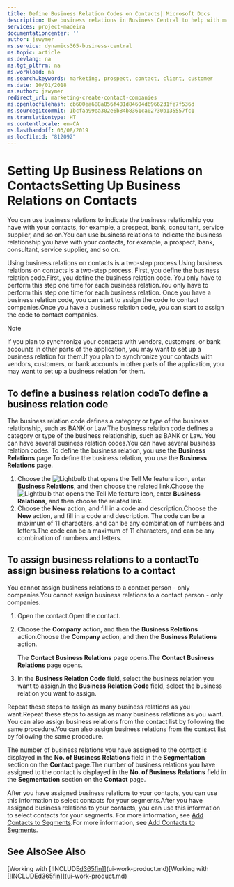 ```yaml
---
title: Define Business Relation Codes on Contacts| Microsoft Docs
description: Use business relations in Business Central to help with marketing and to indicate the business relationship you have with your  prospects, clients, and customers, for example, a bank or service supplier.
services: project-madeira
documentationcenter: ''
author: jswymer
ms.service: dynamics365-business-central
ms.topic: article
ms.devlang: na
ms.tgt_pltfrm: na
ms.workload: na
ms.search.keywords: marketing, prospect, contact, client, customer
ms.date: 10/01/2018
ms.author: jswymer
redirect_url: marketing-create-contact-companies
ms.openlocfilehash: cb600ea688a856f481d84604d6966231fe7f536d
ms.sourcegitcommit: 1bcfaa99ea302e6b84b8361ca02730b135557fc1
ms.translationtype: HT
ms.contentlocale: en-CA
ms.lasthandoff: 03/08/2019
ms.locfileid: "812092"
---
```

# <a name="setting-up-business-relations-on-contacts"></a><span data-ttu-id="63839-103">Setting Up Business Relations on Contacts</span><span class="sxs-lookup"><span data-stu-id="63839-103">Setting Up Business Relations on Contacts</span></span>
<span data-ttu-id="63839-104">You can use business relations to indicate the business relationship you have with your contacts, for example, a prospect, bank, consultant, service supplier, and so on.</span><span class="sxs-lookup"><span data-stu-id="63839-104">You can use business relations to indicate the business relationship you have with your contacts, for example, a prospect, bank, consultant, service supplier, and so on.</span></span>

<span data-ttu-id="63839-105">Using business relations on contacts is a two-step process.</span><span class="sxs-lookup"><span data-stu-id="63839-105">Using business relations on contacts is a two-step process.</span></span> <span data-ttu-id="63839-106">First, you define the business relation code.</span><span class="sxs-lookup"><span data-stu-id="63839-106">First, you define the business relation code.</span></span> <span data-ttu-id="63839-107">You only have to perform this step one time for each business relation.</span><span class="sxs-lookup"><span data-stu-id="63839-107">You only have to perform this step one time for each business relation.</span></span> <span data-ttu-id="63839-108">Once you have a business relation code, you can start to assign the code to contact companies.</span><span class="sxs-lookup"><span data-stu-id="63839-108">Once you have a business relation code, you can start to assign the code to contact companies.</span></span>

> [!NOTE]  
>   <span data-ttu-id="63839-109">If you plan to synchronize your contacts with vendors, customers, or bank accounts in other parts of the application, you may want to set up a business relation for them.</span><span class="sxs-lookup"><span data-stu-id="63839-109">If you plan to synchronize your contacts with vendors, customers, or bank accounts in other parts of the application, you may want to set up a business relation for them.</span></span>

## <a name="to-define-a-business-relation-code"></a><span data-ttu-id="63839-110">To define a business relation code</span><span class="sxs-lookup"><span data-stu-id="63839-110">To define a business relation code</span></span>
<span data-ttu-id="63839-111">The business relation code defines a category or type of the business relationship, such as BANK or Law.</span><span class="sxs-lookup"><span data-stu-id="63839-111">The business relation code defines a category or type of the business relationship, such as BANK or Law.</span></span> <span data-ttu-id="63839-112">You can have several business relation codes.</span><span class="sxs-lookup"><span data-stu-id="63839-112">You can have several business relation codes.</span></span> <span data-ttu-id="63839-113">To define the business relation, you use the **Business Relations** page.</span><span class="sxs-lookup"><span data-stu-id="63839-113">To define the business relation, you use the **Business Relations** page.</span></span>

1. <span data-ttu-id="63839-114">Choose the ![Lightbulb that opens the Tell Me feature](media/ui-search/search_small.png "Tell me what you want to do") icon, enter **Business Relations**, and then choose the related link.</span><span class="sxs-lookup"><span data-stu-id="63839-114">Choose the ![Lightbulb that opens the Tell Me feature](media/ui-search/search_small.png "Tell me what you want to do") icon, enter **Business Relations**, and then choose the related link.</span></span>
2. <span data-ttu-id="63839-115">Choose the **New** action, and fill in a code and description.</span><span class="sxs-lookup"><span data-stu-id="63839-115">Choose the **New** action, and fill in a code and description.</span></span> <span data-ttu-id="63839-116">The code can be a maximum of 11 characters, and can be any combination of numbers and letters.</span><span class="sxs-lookup"><span data-stu-id="63839-116">The code can be a maximum of 11 characters, and can be any combination of numbers and letters.</span></span>

## <a name="AssignBusRelContact"></a> <span data-ttu-id="63839-117">To assign business relations to a contact</span><span class="sxs-lookup"><span data-stu-id="63839-117">To assign business relations to a contact</span></span>
<span data-ttu-id="63839-118">You cannot assign business relations to a contact person - only companies.</span><span class="sxs-lookup"><span data-stu-id="63839-118">You cannot assign business relations to a contact person - only companies.</span></span>

1. <span data-ttu-id="63839-119">Open the contact.</span><span class="sxs-lookup"><span data-stu-id="63839-119">Open the contact.</span></span>
2. <span data-ttu-id="63839-120">Choose the **Company** action, and then the **Business Relations** action.</span><span class="sxs-lookup"><span data-stu-id="63839-120">Choose the **Company** action, and then the **Business Relations** action.</span></span>

    <span data-ttu-id="63839-121">The **Contact Business Relations** page opens.</span><span class="sxs-lookup"><span data-stu-id="63839-121">The **Contact Business Relations** page opens.</span></span>
3. <span data-ttu-id="63839-122">In the **Business Relation Code** field, select the business relation you want to assign.</span><span class="sxs-lookup"><span data-stu-id="63839-122">In the **Business Relation Code** field, select the business relation you want to assign.</span></span>

<span data-ttu-id="63839-123">Repeat these steps to assign as many business relations as you want.</span><span class="sxs-lookup"><span data-stu-id="63839-123">Repeat these steps to assign as many business relations as you want.</span></span> <span data-ttu-id="63839-124">You can also assign business relations from the contact list by following the same procedure.</span><span class="sxs-lookup"><span data-stu-id="63839-124">You can also assign business relations from the contact list by following the same procedure.</span></span>

<span data-ttu-id="63839-125">The number of business relations you have assigned to the contact is displayed in the **No. of Business Relations** field in the **Segmentation** section on the **Contact** page.</span><span class="sxs-lookup"><span data-stu-id="63839-125">The number of business relations you have assigned to the contact is displayed in the **No. of Business Relations** field in the **Segmentation** section on the **Contact** page.</span></span>

<span data-ttu-id="63839-126">After you have assigned business relations to your contacts, you can use this information to select contacts for your segments.</span><span class="sxs-lookup"><span data-stu-id="63839-126">After you have assigned business relations to your contacts, you can use this information to select contacts for your segments.</span></span> <span data-ttu-id="63839-127">For more information, see [Add Contacts to Segments](marketing-add-contact-segment.md).</span><span class="sxs-lookup"><span data-stu-id="63839-127">For more information, see [Add Contacts to Segments](marketing-add-contact-segment.md).</span></span>

## <a name="see-also"></a><span data-ttu-id="63839-128">See Also</span><span class="sxs-lookup"><span data-stu-id="63839-128">See Also</span></span>
<span data-ttu-id="63839-129">[Working with [!INCLUDE[d365fin](includes/d365fin_md.md)]](ui-work-product.md)</span><span class="sxs-lookup"><span data-stu-id="63839-129">[Working with [!INCLUDE[d365fin](includes/d365fin_md.md)]](ui-work-product.md)</span></span>
